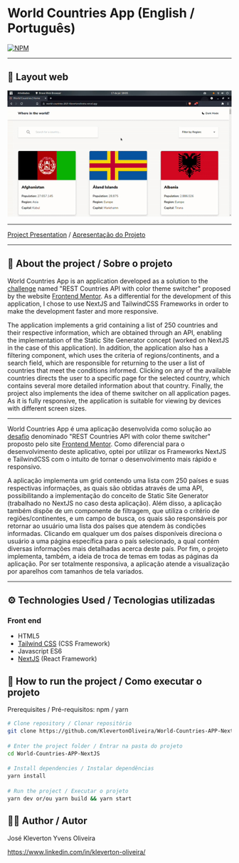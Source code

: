 # World Countries App (English / Português)
[![NPM](https://img.shields.io/npm/l/react)](https://github.com/KlevertonOliveira/World-Countries-APP-NextJS/blob/main/LICENSE)

---

## :art: Layout web
![Alt Text](assets/world-countries-app.gif)


---

[Project Presentation](https://world-countries-2021-klevertonoliveira.vercel.app/) /
[Apresentação do Projeto](https://world-countries-2021-klevertonoliveira.vercel.app/)

---

## :mag_right: About the project / Sobre o projeto

World Countries App is an application developed as a solution to the [challenge](https://www.frontendmentor.io/challenges/rest-countries-api-with-color-theme-switcher-5cacc469fec04111f7b848ca) named "REST Countries API with color theme switcher" proposed by the website [Frontend Mentor](https://www.frontendmentor.io/). As a differential for the development of this application, I chose to use NextJS and TailwindCSS Frameworks in order to make the development faster and more responsive.

The application implements a grid containing a list of 250 countries and their respective information, which are obtained through an API, enabling the implementation of the Static Site Generator concept (worked on NextJS in the case of this application). In addition, the application also has a filtering component, which uses the criteria of regions/continents, and a search field, which are responsible for returning to the user a list of countries that meet the conditions informed.
Clicking on any of the available countries directs the user to a specific page for the selected country, which contains several more detailed information about that country. Finally, the project also implements the idea of theme switcher on all application pages.
As it is fully responsive, the application is suitable for viewing by devices with different screen sizes.

---

World Countries App é uma aplicação desenvolvida como solução ao [desafio](https://www.frontendmentor.io/challenges/rest-countries-api-with-color-theme-switcher-5cacc469fec04111f7b848ca) denominado "REST Countries API with color theme switcher" proposto pelo site [Frontend Mentor](https://www.frontendmentor.io/). Como diferencial para o desenvolvimento deste aplicativo, optei por utilizar os Frameworks NextJS e TailwindCSS com o intuito de tornar o desenvolvimento mais rápido e responsivo.

A aplicação implementa um grid contendo uma lista com 250 países e suas respectivas informações, as quais são obtidas através de uma API, possibilitando a implementação do conceito de Static Site Generator (trabalhado no NextJS no caso desta aplicação). Além disso, a aplicação também dispõe de um componente de filtragem, que utiliza o critério de regiões/continentes, e um campo de busca, os quais são responsáveis por retornar ao usuário uma lista dos países que atendem às condições informadas. 
Clicando em qualquer um dos países disponíveis direciona o usuário a uma página específica para o país selecionado, a qual contém diversas informações mais detalhadas acerca deste país. Por fim, o projeto implementa, também, a ideia de troca de temas em todas as páginas da aplicação. 
Por ser totalmente responsiva, a aplicação atende a visualização por aparelhos com tamanhos de tela variados.

---

## :gear: Technologies Used / Tecnologias utilizadas

### Front end
- HTML5
- [Tailwind CSS](https://tailwindcss.com/) (CSS Framework)
- Javascript ES6
- [NextJS](https://nextjs.org/) (React Framework)

## :file_folder: How to run the project / Como executar o projeto

Prerequisites / Pré-requisitos: npm / yarn

```bash
# Clone repository / Clonar repositório
git clone https://github.com/KlevertonOliveira/World-Countries-APP-NextJS.git

# Enter the project folder / Entrar na pasta do projeto
cd World-Countries-APP-NextJS

# Install dependencies / Instalar dependências
yarn install

# Run the project / Executar o projeto
yarn dev or/ou yarn build && yarn start
```

## :raising_hand_man: Author / Autor

José Kleverton Yvens Oliveira

https://www.linkedin.com/in/kleverton-oliveira/

